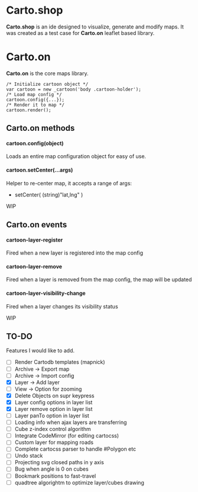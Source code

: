 
Carto.shop
==========

**Carto.shop** is an ide designed to visualize, generate and modify maps. It was created as a test
case for **Carto.on** leaflet based library.


Carto.on
========

**Carto.on** is the core maps library.

```
/* Initialize cartoon object */
var cartoon = new _cartoon('body .cartoon-holder');
/* Load map config */
cartoon.config({...});
/* Render it to map */
cartoon.render();
```

Carto.on methods
--------

#### cartoon.config(object)
Loads an entire map configuration object for easy of use.

#### cartoon.setCenter(...args)
Helper to re-center map, it accepts a range of args:

- setCenter( (string)"lat,lng" )

WIP

Carto.on events
--------

#### cartoon-layer-register
Fired when a new layer is registered into the map config

#### cartoon-layer-remove
Fired when a layer is removed from the map config, the map will be updated

#### cartoon-layer-visibility-change
Fired when a layer changes its visibility status

WIP


TO-DO
-----

Features I would like to add.

- [ ] Render Cartodb templates (mapnick)
- [ ] Archive -> Export map
- [ ] Archive -> Import config
- [x] Layer -> Add layer
- [ ] View -> Option for zooming
- [x] Delete Objects on supr keypress
- [x] Layer config options in layer list
- [x] Layer remove option in layer list
- [ ] Layer panTo option in layer list
- [ ] Loading info when ajax layers are transferring
- [ ] Cube z-index control algorithm
- [ ] Integrate CodeMirror (for editing cartocss)
- [ ] Custom layer for mapping roads
- [ ] Complete cartocss parser to handle #Polygon etc
- [ ] Undo stack
- [ ] Projecting svg closed paths in y axis
- [ ] Bug when angle is 0 on cubes
- [ ] Bookmark positions to fast-travel
- [ ] quadtree algorightm to optimize layer/cubes drawing
